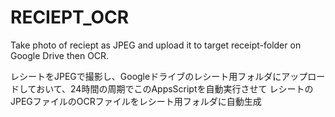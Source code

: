 # RECIEPT_OCR
Take photo of reciept as JPEG and upload it to target receipt-folder on Google Drive then OCR. 

レシートをJPEGで撮影し、Googleドライブのレシート用フォルダにアップロードしておいて、24時間の周期でこのAppsScriptを自動実行させて
レシートのJPEGファイルのOCRファイルをレシート用フォルダに自動生成
